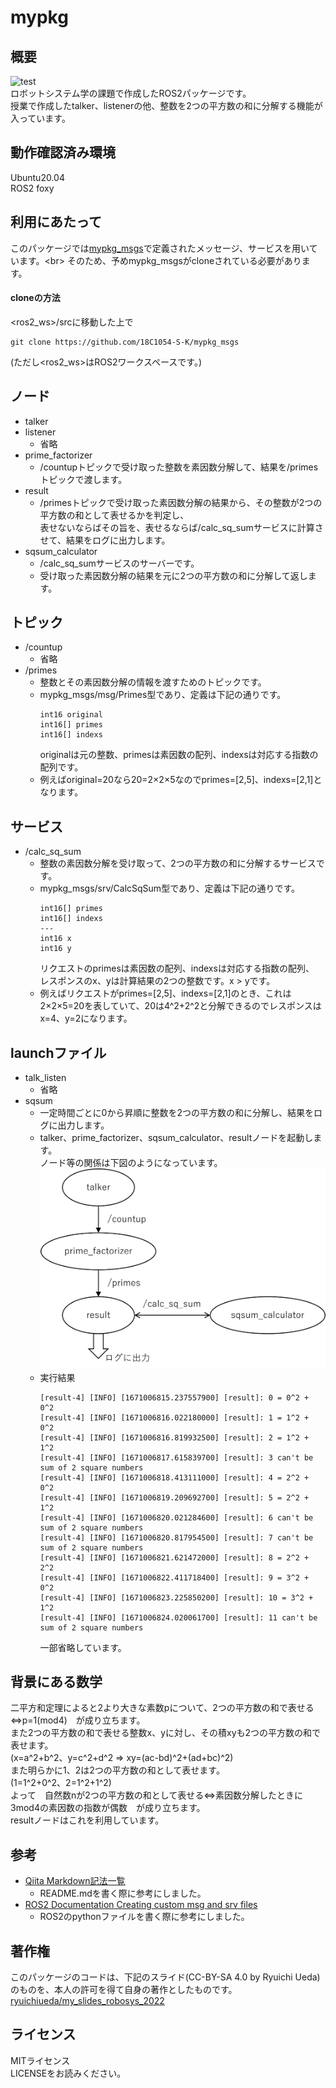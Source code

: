 # mypkg
## 概要
![test](https://github.com/18C1054-S-K/mypkg/actions/workflows/test.yml/badge.svg)<br>
ロボットシステム学の課題で作成したROS2パッケージです。<br>
授業で作成したtalker、listenerの他、整数を2つの平方数の和に分解する機能が入っています。


## 動作確認済み環境
Ubuntu20.04<br>
ROS2 foxy


## 利用にあたって
このパッケージでは[mypkg_msgs](https://github.com/18C1054-S-K/mypkg_msgs "https://github.com/18C1054-S-K/mypkg_msgs")で定義されたメッセージ、サービスを用いています。<br>
そのため、予めmypkg_msgsがcloneされている必要があります。
#### cloneの方法
<ros2_ws>/srcに移動した上で
```
git clone https://github.com/18C1054-S-K/mypkg_msgs
```
(ただし<ros2_ws>はROS2ワークスペースです。)


## ノード
- talker
- listener
  - 省略
- prime_factorizer
  - /countupトピックで受け取った整数を素因数分解して、結果を/primesトピックで渡します。
- result
  - /primesトピックで受け取った素因数分解の結果から、その整数が2つの平方数の和として表せるかを判定し、<br>
    表せないならばその旨を、表せるならば/calc_sq_sumサービスに計算させて、結果をログに出力します。
- sqsum_calculator
  - /calc_sq_sumサービスのサーバーです。
  - 受け取った素因数分解の結果を元に2つの平方数の和に分解して返します。


## トピック
- /countup
  - 省略
- /primes
  - 整数とその素因数分解の情報を渡すためのトピックです。
  - mypkg_msgs/msg/Primes型であり、定義は下記の通りです。
    ```
    int16 original
    int16[] primes
    int16[] indexs
    ```
    originalは元の整数、primesは素因数の配列、indexsは対応する指数の配列です。
  - 例えばoriginal=20なら20=2×2×5なのでprimes=[2,5]、indexs=[2,1]となります。


## サービス
- /calc_sq_sum
  - 整数の素因数分解を受け取って、2つの平方数の和に分解するサービスです。<br>
  - mypkg_msgs/srv/CalcSqSum型であり、定義は下記の通りです。
    ```
    int16[] primes
    int16[] indexs
    ---
    int16 x
    int16 y
    ```
    リクエストのprimesは素因数の配列、indexsは対応する指数の配列、<br>
    レスポンスのx、yは計算結果の2つの整数です。x > yです。
  - 例えばリクエストがprimes=[2,5]、indexs=[2,1]のとき、これは2×2×5=20を表していて、20は4^2+2^2と分解できるのでレスポンスはx=4、y=2になります。


## launchファイル
- talk_listen
  - 省略
- sqsum
  - 一定時間ごとに0から昇順に整数を2つの平方数の和に分解し、結果をログに出力します。
  - talker、prime_factorizer、sqsum_calculator、resultノードを起動します。<br>
    ノード等の関係は下図のようになっています。<br>
    ![sqsum_launch](images/sqsum_launch.png)
  - 実行結果
    ```
    [result-4] [INFO] [1671006815.237557900] [result]: 0 = 0^2 + 0^2
    [result-4] [INFO] [1671006816.022180000] [result]: 1 = 1^2 + 0^2
    [result-4] [INFO] [1671006816.819932500] [result]: 2 = 1^2 + 1^2
    [result-4] [INFO] [1671006817.615839700] [result]: 3 can't be sum of 2 square numbers
    [result-4] [INFO] [1671006818.413111000] [result]: 4 = 2^2 + 0^2
    [result-4] [INFO] [1671006819.209692700] [result]: 5 = 2^2 + 1^2
    [result-4] [INFO] [1671006820.021284600] [result]: 6 can't be sum of 2 square numbers
    [result-4] [INFO] [1671006820.817954500] [result]: 7 can't be sum of 2 square numbers
    [result-4] [INFO] [1671006821.621472000] [result]: 8 = 2^2 + 2^2
    [result-4] [INFO] [1671006822.411718400] [result]: 9 = 3^2 + 0^2
    [result-4] [INFO] [1671006823.225850200] [result]: 10 = 3^2 + 1^2
    [result-4] [INFO] [1671006824.020061700] [result]: 11 can't be sum of 2 square numbers
    ```
    一部省略しています。


## 背景にある数学
二平方和定理によると2より大きな素数pについて、2つの平方数の和で表せる⇔p=1(mod4)　が成り立ちます。<br>
また2つの平方数の和で表せる整数x、yに対し、その積xyも2つの平方数の和で表せます。<br>
(x=a^2+b^2、y=c^2+d^2 ⇒ xy=(ac-bd)^2+(ad+bc)^2)<br>
また明らかに1、2は2つの平方数の和として表せます。<br>
(1=1^2+0^2、2=1^2+1^2)<br>
よって　自然数nが2つの平方数の和として表せる⇔素因数分解したときに3mod4の素因数の指数が偶数　が成り立ちます。<br>
resultノードはこれを利用しています。


## 参考
- [Qiita Markdown記法一覧](https://qiita.com/oreo/items/82183bfbaac69971917f "https://qiita.com/oreo/items/82183bfbaac69971917f")
  - README.mdを書く際に参考にしました。
- [ROS2 Documentation Creating custom msg and srv files](https://docs.ros.org/en/foxy/Tutorials/Beginner-Client-Libraries/Custom-ROS2-Interfaces.html "https://docs.ros.org/en/foxy/Tutorials/Beginner-Client-Libraries/Custom-ROS2-Interfaces.html")
  - ROS2のpythonファイルを書く際に参考にしました。


## 著作権
このパッケージのコードは、下記のスライド(CC-BY-SA 4.0 by Ryuichi Ueda)のものを、本人の許可を得て自身の著作としたものです。<br>
[ryuichiueda/my_slides_robosys_2022](https://github.com/ryuichiueda/my_slides_robosys_2022)


## ライセンス
MITライセンス<br>
LICENSEをお読みください。
